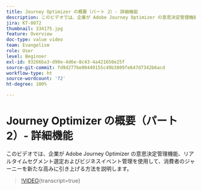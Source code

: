 ```yaml
---
title: Journey Optimizer の概要（パート 2）- 詳細機能
description: このビデオでは、企業が Adobe Journey Optimizer の意思決定管理機能、リアルタイムセグメント選定およびビジネスイベント管理を使用して、消費者のジャーニーを新たな高みに引き上げる方法を説明します。
jira: KT-8072
thumbnail: 334175.jpg
feature: Overview
doc-type: value video
team: Evangelism
role: User
level: Beginner
exl-id: 93266ba3-d90e-4d6e-8c43-4a421650e25f
source-git-commit: fd9d277be00449155c49b3809fe647d7342b6acd
workflow-type: ht
source-wordcount: '72'
ht-degree: 100%

---
```


# Journey Optimizer の概要（パート 2）- 詳細機能

このビデオでは、企業が Adobe Journey Optimizer の意思決定管理機能、リアルタイムセグメント選定およびビジネスイベント管理を使用して、消費者のジャーニーを新たな高みに引き上げる方法を説明します。

>[!VIDEO](https://video.tv.adobe.com/v/334175?quality=12&learn=on){transcript=true}
